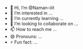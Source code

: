 - 👋 Hi, I’m @Naman-iiit
- 👀 I’m interested in ...
- 🌱 I’m currently learning ...
- 💞️ I’m looking to collaborate on ...
- 📫 How to reach me ...
- 😄 Pronouns: ...
- ⚡ Fun fact: ...

<!---
Naman-iiit/Naman-iiit is a ✨ special ✨ repository because its `README.md` (this file) appears on your GitHub profile.
You can click the Preview link to take a look at your changes.
--->
